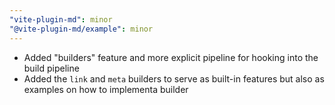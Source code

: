 ```yaml
---
"vite-plugin-md": minor
"@vite-plugin-md/example": minor
---
```


- Added "builders" feature and more explicit pipeline for hooking into the build pipeline
- Added the `link` and `meta` builders to serve as built-in features but also as examples on how to implementa builder
